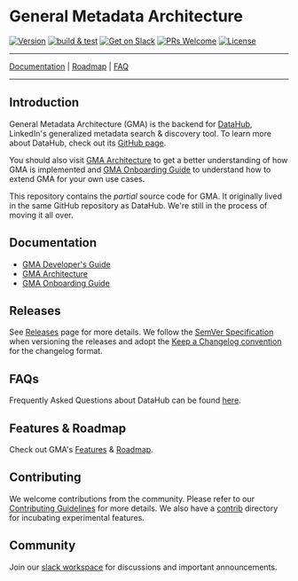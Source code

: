 # General Metadata Architecture
[![Version](https://img.shields.io/github/v/release/linkedin/datahub-gma?include_prereleases)](https://github.com/linkedin/datahub-gma/releases)
[![build & test](https://github.com/linkedin/datahub-gma/workflows/build%20&%20test/badge.svg?branch=master&event=push)](https://github.com/linkedin/datahub-gma/actions?query=workflow%3A%22build+%26+test%22+branch%3Amaster+event%3Apush)
[![Get on Slack](https://img.shields.io/badge/slack-join-orange.svg)](https://join.slack.com/t/datahubspace/shared_invite/zt-dkzbxfck-dzNl96vBzB06pJpbRwP6RA)
[![PRs Welcome](https://img.shields.io/badge/PRs-welcome-brightgreen.svg)](https://github.com/linkedin/datahub-gma/blob/master/docs/CONTRIBUTING.md)
[![License](https://img.shields.io/github/license/linkedin/datahub-gma)](LICENSE)

---

[Documentation](#documentation) |
[Roadmap](docs/roadmap.md) |
[FAQ](docs/faq.md)

---

## Introduction
General Metadata Architecture (GMA) is the backend for [DataHub](https://github.com/linkedin/datahub), LinkedIn's
generalized metadata search & discovery tool. To learn more about DataHub, check out its
[GitHub page](https://github.com/linkedin/datahub).

You should also visit [GMA Architecture](docs/architecture/architecture.md) to get a better understanding of how
GMA is implemented and [GMA Onboarding Guide](docs/how/entity-onboarding.md) to understand how to extend GMA for your
own use cases.

This repository contains the _partial_ source code for GMA. It originally lived in the same GitHub repository as
DataHub. We're still in the process of moving it all over.

## Documentation

* [GMA Developer's Guide](docs/developers.md)
* [GMA Architecture](docs/architecture/architecture.md)
* [GMA Onboarding Guide](docs/how/entity-onboarding.md)

## Releases

See [Releases](https://github.com/linkedin/datahub-gma/releases) page for more details. We follow the
[SemVer Specification](https://semver.org) when versioning the releases and adopt the
[Keep a Changelog convention](https://keepachangelog.com/) for the changelog format.

## FAQs

Frequently Asked Questions about DataHub can be found [here](docs/faq.md).

## Features & Roadmap

Check out GMA's [Features](docs/features.md) & [Roadmap](docs/roadmap.md).

## Contributing

We welcome contributions from the community. Please refer to our [Contributing Guidelines](docs/CONTRIBUTING.md) for
more details. We also have a [contrib](contrib) directory for incubating experimental features.

## Community

Join our [slack workspace](https://join.slack.com/t/datahubspace/shared_invite/zt-dkzbxfck-dzNl96vBzB06pJpbRwP6RA) for
discussions and important announcements.
